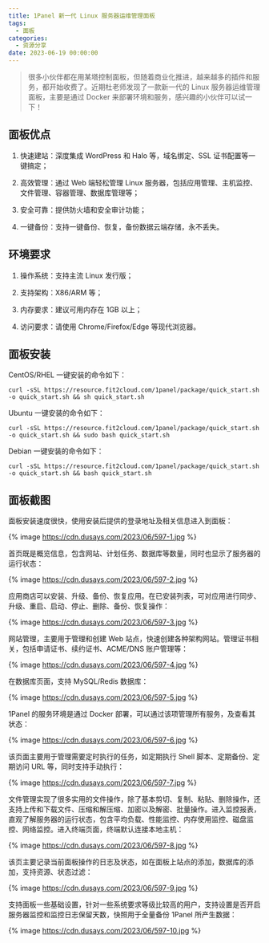 ```yaml
---
title: 1Panel 新一代 Linux 服务器运维管理面板
tags:
  - 面板
categories:
  - 资源分享
date: 2023-06-19 00:00:00
---
```


> 很多小伙伴都在用某塔控制面板，但随着商业化推进，越来越多的插件和服务，都开始收费了。近期杜老师发现了一款新一代的 Linux 服务器运维管理面板，主要是通过 Docker 来部署环境和服务，感兴趣的小伙伴可以试一下！

<!-- more -->

## 面板优点

1. 快速建站：深度集成 WordPress 和 Halo 等，域名绑定、SSL 证书配置等一键搞定；

2. 高效管理：通过 Web 端轻松管理 Linux 服务器，包括应用管理、主机监控、文件管理、容器管理、数据库管理等；

3. 安全可靠：提供防火墙和安全审计功能；

4. 一键备份：支持一键备份、恢复，备份数据云端存储，永不丢失。

## 环境要求

1. 操作系统：支持主流 Linux 发行版；

2. 支持架构：X86/ARM 等；

3. 内存要求：建议可用内存在 1GB 以上；

4. 访问要求：请使用 Chrome/Firefox/Edge 等现代浏览器。

## 面板安装

CentOS/RHEL 一键安装的命令如下：

```
curl -sSL https://resource.fit2cloud.com/1panel/package/quick_start.sh -o quick_start.sh && sh quick_start.sh
```

Ubuntu 一键安装的命令如下：

```
curl -sSL https://resource.fit2cloud.com/1panel/package/quick_start.sh -o quick_start.sh && sudo bash quick_start.sh
```

Debian 一键安装的命令如下：

```
curl -sSL https://resource.fit2cloud.com/1panel/package/quick_start.sh -o quick_start.sh && bash quick_start.sh
```

## 面板截图

面板安装速度很快，使用安装后提供的登录地址及相关信息进入到面板：

{% image https://cdn.dusays.com/2023/06/597-1.jpg %}

首页既是概览信息，包含网站、计划任务、数据库等数量，同时也显示了服务器的运行状态：

{% image https://cdn.dusays.com/2023/06/597-2.jpg %}

应用商店可以安装、升级、备份、恢复应用。在已安装列表，可对应用进行同步、升级、重启、启动、停止、删除、备份、恢复操作：

{% image https://cdn.dusays.com/2023/06/597-3.jpg %}

网站管理，主要用于管理和创建 Web 站点，快速创建各种架构网站。管理证书相关，包括申请证书、续约证书、ACME/DNS 账户管理等：

{% image https://cdn.dusays.com/2023/06/597-4.jpg %}

在数据库页面，支持 MySQL/Redis 数据库：

{% image https://cdn.dusays.com/2023/06/597-5.jpg %}

1Panel 的服务环境是通过 Docker 部署，可以通过该项管理所有服务，及查看其状态：

{% image https://cdn.dusays.com/2023/06/597-6.jpg %}

该页面主要用于管理需要定时执行的任务，如定期执行 Shell 脚本、定期备份、定期访问 URL 等，同时支持手动执行：

{% image https://cdn.dusays.com/2023/06/597-7.jpg %}

文件管理实现了很多实用的文件操作，除了基本剪切、复制、粘贴、删除操作，还支持上传和下载文件、压缩和解压缩、加密以及解密、批量操作。进入监控报表，直观了解服务器的运行状态，包含平均负载、性能监控、内存使用监控、磁盘监控、网络监控。进入终端页面，终端默认连接本地主机：

{% image https://cdn.dusays.com/2023/06/597-8.jpg %}

该页主要记录当前面板操作的日志及状态，如在面板上站点的添加，数据库的添加，支持资源、状态过滤：

{% image https://cdn.dusays.com/2023/06/597-9.jpg %}

支持面板一些基础设置，针对一些系统要求等级比较高的用户，支持设置是否开启服务器监控和监控日志保留天数，快照用于全量备份 1Panel 所产生数据：

{% image https://cdn.dusays.com/2023/06/597-10.jpg %}
